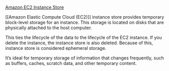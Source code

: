 
[Amazon EC2 Instance Store](https://docs.aws.amazon.com/AWSEC2/latest/UserGuide/InstanceStorage.html)

[[Amazon Elastic Compute Cloud (EC2)]] instance store provides temporary block-level storage for an instance. This storage is located on disks that are physically attached to the host computer. 

This ties the lifecycle of the data to the lifecycle of the EC2 instance. If you delete the instance, the instance store is also deleted. Because of this, instance store is considered ephemeral storage.

It’s ideal for temporary storage of information that changes frequently, such as buffers, caches, scratch data, and other temporary content.